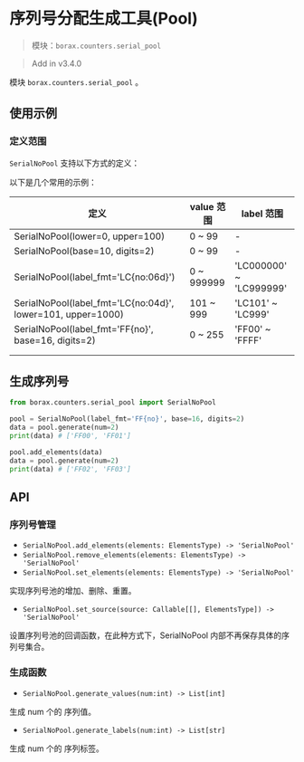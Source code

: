 # 序列号分配生成工具(Pool)

> 模块：`borax.counters.serial_pool`

> Add in v3.4.0

模块 `borax.counters.serial_pool` 。

## 使用示例

### 定义范围

`SerialNoPool` 支持以下方式的定义：



以下是几个常用的示例：

| 定义                                                        | value 范围 | label 范围              |
| ----------------------------------------------------------- | ---------- | ----------------------- |
| SerialNoPool(lower=0, upper=100)                            | 0 ~ 99     | -                       |
| SerialNoPool(base=10, digits=2)                             | 0 ~ 99     | -                       |
| SerialNoPool(label_fmt='LC{no:06d}')                        | 0 ~ 999999 | 'LC000000' ~ 'LC999999' |
| SerialNoPool(label_fmt='LC{no:04d}', lower=101, upper=1000) | 101 ~ 999  | 'LC101' ~ 'LC999'       |
| SerialNoPool(label_fmt='FF{no}', base=16, digits=2)         | 0 ~ 255    | 'FF00' ~ 'FFFF'         |
|                                                             |            |                         |
|                                                             |            |                         |

## 生成序列号



```python
from borax.counters.serial_pool import SerialNoPool

pool = SerialNoPool(label_fmt='FF{no}', base=16, digits=2)
data = pool.generate(num=2)
print(data) # ['FF00', 'FF01']

pool.add_elements(data)
data = pool.generate(num=2)
print(data) # ['FF02', 'FF03']
```



## API

### 序列号管理

- `SerialNoPool.add_elements(elements: ElementsType) -> 'SerialNoPool'`
- `SerialNoPool.remove_elements(elements: ElementsType) -> 'SerialNoPool'`
- `SerialNoPool.set_elements(elements: ElementsType) -> 'SerialNoPool'`

实现序列号池的增加、删除、重置。

- `SerialNoPool.set_source(source: Callable[[], ElementsType]) -> 'SerialNoPool'`

设置序列号池的回调函数，在此种方式下，SerialNoPool 内部不再保存具体的序列号集合。

### 生成函数

- `SerialNoPool.generate_values(num:int) -> List[int]`

生成 num 个的 序列值。

- `SerialNoPool.generate_labels(num:int) -> List[str]`

生成 num 个的 序列标签。